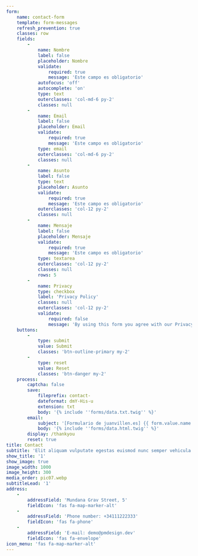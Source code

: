 ```yaml
---
form:
    name: contact-form
    template: form-messages
    refresh_prevention: true
    classes: row
    fields:
        -
            name: Nombre
            label: false
            placeholder: Nombre
            validate:
                required: true
                message: 'Este campo es obligatorio'
            autofocus: 'off'
            autocomplete: 'on'
            type: text
            outerclasses: 'col-md-6 py-2'
            classes: null
        -
            name: Email
            label: false
            placeholder: Email
            validate:
                required: true
                message: 'Este campo es obligatorio'
            type: email
            outerclasses: 'col-md-6 py-2'
            classes: null
        -
            name: Asunto
            label: false
            type: text
            placeholder: Asunto
            validate:
                required: true
                message: 'Este campo es obligatorio'
            outerclasses: 'col-12 py-2'
            classes: null
        -
            name: Mensaje
            label: false
            placeholder: Mensaje
            validate:
                required: true
                message: 'Este campo es obligatorio'
            type: textarea
            outerclasses: 'col-12 py-2'
            classes: null
            rows: 5
        -
            name: Privacy
            type: checkbox
            label: 'Privacy Policy'
            classes: null
            outerclasses: 'col-12 py-2'
            validate:
                required: false
                message: 'By using this form you agree with our Privacy Policy'
    buttons:
        -
            type: submit
            value: Submit
            classes: 'btn-outline-primary my-2'
        -
            type: reset
            value: Reset
            classes: 'btn-danger my-2'
    process:
        captcha: false
        save:
            fileprefix: contact-
            dateformat: dmY-His-u
            extension: txt
            body: '{% include ''forms/data.txt.twig'' %}'
        email:
            subject: '[Formulario de juanvillen.es] {{ form.value.name|e }}'
            body: '{% include ''forms/data.html.twig'' %}'
        display: /thankyou
        reset: true
title: Contact
subtitle: 'Elit aliquam vulputate egestas euismod nunc semper vehicula lorem blandit'
show_title: '1'
show_image: true
image_width: 1000
image_height: 300
media_order: pic07.webp
subtitleLead: '1'
address:
    -
        addressField: 'Mundana Grav Street, 5'
        fieldIcon: 'fas fa-map-marker-alt'
    -
        addressField: 'Phone number: +34111222333'
        fieldIcon: 'fas fa-phone'
    -
        addressField: 'E-mail: demo@pmdesign.dev'
        fieldIcon: 'fas fa-envelope'
icon_menu: 'fas fa-map-marker-alt'
---
```


